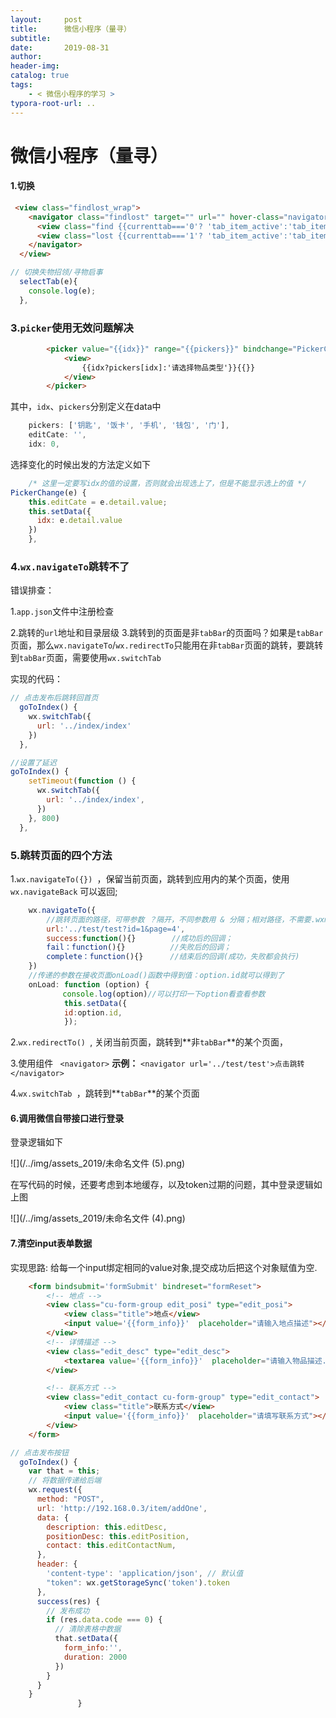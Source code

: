 ```yaml
---
layout:     post
title:      微信小程序（量寻）
subtitle:  
date:       2019-08-31
author:     
header-img: 
catalog: true
tags:
    - < 微信小程序的学习 >
typora-root-url: ..
---
```



# 微信小程序（量寻）

#### 1.切换

```html
 <view class="findlost_wrap">
    <navigator class="findlost" target="" url="" hover-class="navigator-hover" open-type="navigate">
      <view class="find {{currenttab==='0'? 'tab_item_active':'tab_item'}}" data-tabId="0" bindtap="selectTab" >失物招领</view>
      <view class="lost {{currenttab==='1'? 'tab_item_active':'tab_item'}}" data-tabId="1" bindtap="selectTab" >寻物启事</view>
    </navigator>
  </view>
```

```js
// 切换失物招领/寻物启事
  selectTab(e){
    console.log(e);
  },
```

### 3.`picker`使用无效问题解决

```html
		<picker value="{{idx}}" range="{{pickers}}" bindchange="PickerChange">
            <view>
                {{idx?pickers[idx]:'请选择物品类型'}}{{}}
            </view>
        </picker>
```

其中，`idx`、`pickers`分别定义在data中

```javascript
    pickers: ['钥匙', '饭卡', '手机', '钱包', '门'],
    editCate: '',
    idx: 0,
```

选择变化的时候出发的方法定义如下

```javascript
	/* 这里一定要写idx的值的设置，否则就会出现选上了，但是不能显示选上的值 */
PickerChange(e) {
    this.editCate = e.detail.value;
    this.setData({
      idx: e.detail.value
    })
  	},
```

### 4.`wx.navigateTo`跳转不了

错误排查：

1.`app.json`文件中注册检查

2.跳转的`url`地址和目录层级
3.跳转到的页面是非`tabBar`的页面吗？如果是`tabBar`页面，那么`wx.navigateTo`/`wx.redirectTo`只能用在非`tabBar`页面的跳转，要跳转到`tabBar`页面，需要使用`wx.switchTab`

实现的代码：

```javascript
// 点击发布后跳转回首页
  goToIndex() {
    wx.switchTab({
      url: '../index/index'
    })
  },
```

```javascript
//设置了延迟
goToIndex() {
    setTimeout(function () {
      wx.switchTab({
        url: '../index/index',
      })
    }, 800)
  },
```

### 5.跳转页面的四个方法

1.`wx.navigateTo({}) `，保留当前页面，跳转到应用内的某个页面，使用 `wx.navigateBack` 可以返回;

```javascript
	wx.navigateTo({
    	//跳转页面的路径，可带参数 ？隔开，不同参数用 & 分隔；相对路径，不需要.wxml后缀
		url:'../test/test?id=1&page=4',  
      	success:function(){}        //成功后的回调；
      	fail：function(){}          //失败后的回调；
     	complete：function(){}      //结束后的回调(成功，失败都会执行)
  	})
  	//传递的参数在接收页面onLoad()函数中得到值：option.id就可以得到了
  	onLoad: function (option) {
　　　　	 console.log(option)//可以打印一下option看查看参数
     		this.setData({
         	id:option.id,
     		});
```

2.`wx.redirectTo() `, 关闭当前页面，跳转到**非`tabBar`**的某个页面，

3.使用组件 ` <navigator>`  **示例：** ` <navigator url='../test/test'>点击跳转</navigator> `

4.`wx.switchTab `，跳转到**`tabBar`**的某个页面

#### 6.调用微信自带接口进行登录

登录逻辑如下

![](/../img/assets_2019/未命名文件 (5).png)

在写代码的时候，还要考虑到本地缓存，以及token过期的问题，其中登录逻辑如上图

![](/../img/assets_2019/未命名文件 (4).png)

#### 7.清空input表单数据

实现思路: 给每一个input绑定相同的value对象,提交成功后把这个对象赋值为空. 

```html
    <form bindsubmit='formSubmit' bindreset="formReset">
        <!-- 地点 -->
        <view class="cu-form-group edit_posi" type="edit_posi">
            <view class="title">地点</view>
            <input value='{{form_info}}'  placeholder="请输入地点描述"></input>
        </view>
        <!-- 详情描述 -->
        <view class="edit_desc" type="edit_desc">
            <textarea value='{{form_info}}'  placeholder="请输入物品描述..."></textarea>
        </view>

        <!-- 联系方式 -->
        <view class="edit_contact cu-form-group" type="edit_contact">
            <view class="title">联系方式</view>
            <input value='{{form_info}}'  placeholder="请填写联系方式"></input>
        </view>
    </form>
```

```javascript
// 点击发布按钮
  goToIndex() {
    var that = this;
	// 将数据传递给后端
    wx.request({
      method: "POST",
      url: 'http://192.168.0.3/item/addOne',
      data: {
        description: this.editDesc,
        positionDesc: this.editPosition,
        contact: this.editContactNum,
      },
      header: {
        'content-type': 'application/json', // 默认值
        "token": wx.getStorageSync('token').token
      },
      success(res) {
        // 发布成功
        if (res.data.code === 0) {
          // 清除表格中数据
          that.setData({
            form_info:'',
            duration: 2000
          })
        }
      }
    }
               }
```

